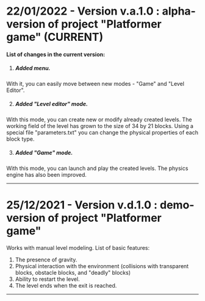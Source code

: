 # 22/01/2022 - Version v.a.1.0 : alpha-version of project "Platformer game" (CURRENT)

#### List of changes in the current version:

1) ##### Added menu.

With it, you can easily move between new modes - "Game" and "Level Editor".

2. ##### Added "Level editor" mode.

With this mode, you can create new or modify already created levels. The working field of the level has grown to the size of 34 by 21 blocks. Using a special file "parameters.txt" you can change the physical properties of each block type.

3. ##### Added "Game" mode.

With this mode, you can launch and play the created levels. The physics engine has also been improved.

------

# 25/12/2021 - Version v.d.1.0 : demo-version of project "Platformer game"

Works with manual level modeling.
List of basic features:

1) The presence of gravity.
2) Physical interaction with the environment (collisions with transparent blocks, obstacle blocks, and "deadly" blocks)
3) Ability to restart the level.
4) The level ends when the exit is reached.

------



